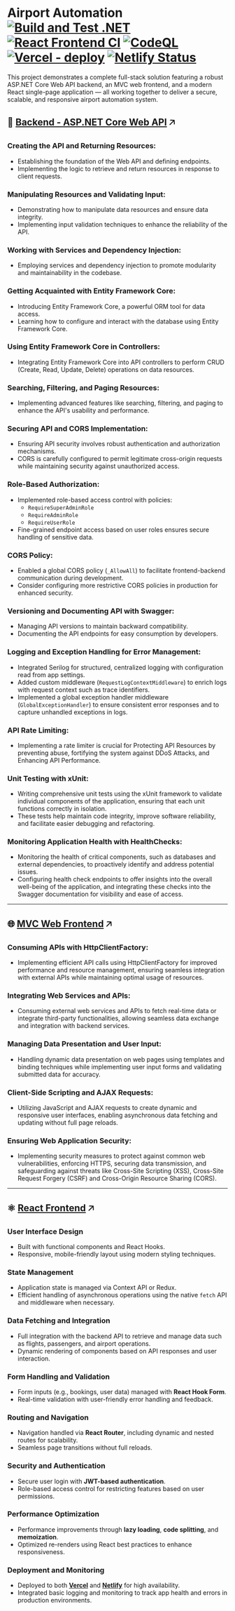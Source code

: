 # Airport Automation <br /> [![Build and Test .NET](https://github.com/crni99/airport-automation/actions/workflows/dotnet.yml/badge.svg)](https://github.com/crni99/airport-automation/actions/workflows/dotnet.yml) [![React Frontend CI](https://github.com/crni99/airport-automation/actions/workflows/node.js.yml/badge.svg)](https://github.com/crni99/airport-automation/actions/workflows/node.js.yml) [![CodeQL](https://github.com/crni99/airport-automation/actions/workflows/github-code-scanning/codeql/badge.svg)](https://github.com/crni99/airport-automation/actions/workflows/github-code-scanning/codeql) [![Vercel - deploy](https://img.shields.io/badge/Vercel-deployed-30c352?logo=vercel&labelColor=2f353b)](https://airport-automation.vercel.app/) [![Netlify Status](https://api.netlify.com/api/v1/badges/f68f50c9-da24-4df3-a645-973662999506/deploy-status)](https://app.netlify.com/projects/airport-automation/deploys)


This project demonstrates a complete full-stack solution featuring a robust ASP.NET Core Web API backend, an MVC web frontend, and a modern React single-page application — all working together to deliver a secure, scalable, and responsive airport automation system.

## 📡 [Backend - ASP.NET Core Web API](https://github.com/crni99/airport-automation/tree/main/backend/Airport%D0%90utomationApi) 🡥

### Creating the API and Returning Resources:
- Establishing the foundation of the Web API and defining endpoints.
- Implementing the logic to retrieve and return resources in response to client requests.

### Manipulating Resources and Validating Input:
- Demonstrating how to manipulate data resources and ensure data integrity.
- Implementing input validation techniques to enhance the reliability of the API.

### Working with Services and Dependency Injection:
- Employing services and dependency injection to promote modularity and maintainability in the codebase.

### Getting Acquainted with Entity Framework Core:
- Introducing Entity Framework Core, a powerful ORM tool for data access.
- Learning how to configure and interact with the database using Entity Framework Core.

### Using Entity Framework Core in Controllers:
- Integrating Entity Framework Core into API controllers to perform CRUD (Create, Read, Update, Delete) operations on data resources.

### Searching, Filtering, and Paging Resources:
- Implementing advanced features like searching, filtering, and paging to enhance the API's usability and performance.

### Securing API and CORS Implementation:
- Ensuring API security involves robust authentication and authorization mechanisms.
- CORS is carefully configured to permit legitimate cross-origin requests while maintaining security against unauthorized access.

### Role-Based Authorization:
- Implemented role-based access control with policies:
  - `RequireSuperAdminRole`
  - `RequireAdminRole`
  - `RequireUserRole`
- Fine-grained endpoint access based on user roles ensures secure handling of sensitive data.

### CORS Policy:
- Enabled a global CORS policy (`_AllowAll`) to facilitate frontend-backend communication during development.
- Consider configuring more restrictive CORS policies in production for enhanced security.

### Versioning and Documenting API with Swagger:
- Managing API versions to maintain backward compatibility.
- Documenting the API endpoints for easy consumption by developers.

### Logging and Exception Handling for Error Management:
- Integrated Serilog for structured, centralized logging with configuration read from app settings.
- Added custom middleware (`RequestLogContextMiddleware`) to enrich logs with request context such as trace identifiers.
- Implemented a global exception handler middleware (`GlobalExceptionHandler`) to ensure consistent error responses and to capture unhandled exceptions in logs.

### API Rate Limiting:
- Implementing a rate limiter is crucial for Protecting API Resources by preventing abuse, fortifying the system against DDoS Attacks, and Enhancing API Performance.

### Unit Testing with xUnit: 
- Writing comprehensive unit tests using the xUnit framework to validate individual components of the application, ensuring that each unit functions correctly in isolation. 
- These tests help maintain code integrity, improve software reliability, and facilitate easier debugging and refactoring.

### Monitoring Application Health with HealthChecks:
- Monitoring the health of critical components, such as databases and external dependencies, to proactively identify and address potential issues.
- Configuring health check endpoints to offer insights into the overall well-being of the application, and integrating these checks into the Swagger documentation for visibility and ease of access.
___

## 🌐 [MVC Web Frontend](https://github.com/crni99/airport-automation/tree/main/mvc-frontend/AirportAutomationWeb) 🡥

### Consuming APIs with HttpClientFactory:
- Implementing efficient API calls using HttpClientFactory for improved performance and resource management, ensuring seamless integration with external APIs while maintaining optimal usage of resources.

### Integrating Web Services and APIs:
- Consuming external web services and APIs to fetch real-time data or integrate third-party functionalities, allowing seamless data exchange and integration with backend services.

### Managing Data Presentation and User Input:
- Handling dynamic data presentation on web pages using templates and binding techniques while implementing user input forms and validating submitted data for accuracy.

### Client-Side Scripting and AJAX Requests:
- Utilizing JavaScript and AJAX requests to create dynamic and responsive user interfaces, enabling asynchronous data fetching and updating without full page reloads.

### Ensuring Web Application Security:
- Implementing security measures to protect against common web vulnerabilities, enforcing HTTPS, securing data transmission, and safeguarding against threats like Cross-Site Scripting (XSS), Cross-Site Request Forgery (CSRF) and Cross-Origin Resource Sharing (CORS).
___

## ⚛️ [React Frontend](https://github.com/crni99/airport-automation/tree/main/react-frontend/src) 🡥

### User Interface Design
- Built with functional components and React Hooks.
- Responsive, mobile-friendly layout using modern styling techniques.

### State Management
- Application state is managed via Context API or Redux.
- Efficient handling of asynchronous operations using the native `fetch` API and middleware when necessary.

### Data Fetching and Integration
- Full integration with the backend API to retrieve and manage data such as flights, passengers, and airport operations.
- Dynamic rendering of components based on API responses and user interaction.

### Form Handling and Validation
- Form inputs (e.g., bookings, user data) managed with **React Hook Form**.
- Real-time validation with user-friendly error handling and feedback.

### Routing and Navigation
- Navigation handled via **React Router**, including dynamic and nested routes for scalability.
- Seamless page transitions without full reloads.

### Security and Authentication
- Secure user login with **JWT-based authentication**.
- Role-based access control for restricting features based on user permissions.

### Performance Optimization
- Performance improvements through **lazy loading**, **code splitting**, and **memoization**.
- Optimized re-renders using React best practices to enhance responsiveness.

### Deployment and Monitoring
- Deployed to both <strong><a href="https://airport-automation.vercel.app/" target="_blank">Vercel</a></strong> and <strong><a href="https://airport-automation.netlify.app/" target="_blank">Netlify</a></strong> for high availability.
- Integrated basic logging and monitoring to track app health and errors in production environments.
